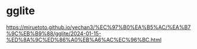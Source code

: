 # gglite

https://miruetoto.github.io/yechan3/%EC%97%B0%EA%B5%AC/%EA%B7%9C%EB%B9%88/gglite/2024-01-15-%ED%8A%9C%ED%86%A0%EB%A6%AC%EC%96%BC.html
